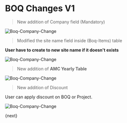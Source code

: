 <!-- add-breadcrumbs -->

# BOQ Changes V1

> New addition of Company field (Mandatory)

<img class="screenshot" alt="Boq-Company-Change" src="/docs/assets/img/change-management/boq/boq-company1.png">

> Modified the site name field inside (Boq-Items) table

**User have to create to new site name if it doesn't exists**

<img class="screenshot" alt="Boq-Company-Change" src="/docs/assets/img/change-management/boq/boq-sitename1.png">

> New addition of **AMC Yearly Table**

<img class="screenshot" alt="Boq-Company-Change" src="/docs/assets/img/change-management/boq/amc-yearly.png">

> New addition of Discount

User can apply discount on BOQ or Project.

<img class="screenshot" alt="Boq-Company-Change" src="/docs/assets/img/change-management/boq/amc-discount.png">

{next}
